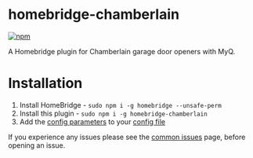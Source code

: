 # homebridge-chamberlain


[![npm](https://img.shields.io/npm/v/homebridge-chamberlain)](https://www.npmjs.com/homebridge-chamberlain)


A Homebridge plugin for Chamberlain garage door openers with MyQ.



# Installation
1) Install HomeBridge  - ```sudo npm i -g homebridge --unsafe-perm```
2) Install this plugin - ```sudo npm i -g homebridge-chamberlain```
3) Add the [config parameters](https://github.com/caseywebdev/homebridge-chamberlain/blob/master/config-example.MD) to your [config file](https://github.com/nfarina/homebridge/blob/master/config-sample.json)


If you experience any issues please see the [common issues](https://github.com/caseywebdev/homebridge-chamberlain/wiki/Common-Issues) page, before opening an issue.
